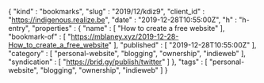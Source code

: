 {
  "kind" : "bookmarks",
  "slug" : "2019/12/kdiz9",
  "client_id" : "https://indigenous.realize.be",
  "date" : "2019-12-28T10:55:00Z",
  "h" : "h-entry",
  "properties" : {
    "name" : [ "How to create a free website" ],
    "bookmark-of" : [ "https://mblaney.xyz/2019-12-28-How_to_create_a_free_website" ],
    "published" : [ "2019-12-28T10:55:00Z" ],
    "category" : [ "personal-website", "blogging", "ownership", "indieweb" ],
    "syndication" : [ "https://brid.gy/publish/twitter" ]
  },
  "tags" : [ "personal-website", "blogging", "ownership", "indieweb" ]
}
